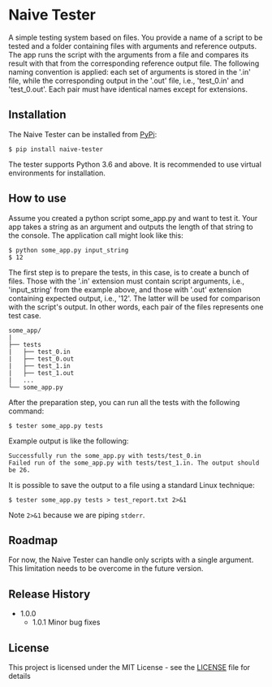 # Naive Tester

A simple testing system based on files. You provide a name of a script
to be tested and a folder containing files with arguments and reference
outputs. The app runs the script with the arguments from a file and compares
its result with that from the corresponding reference output file.
The following naming convention is applied:
each set of arguments is stored in the '.in' file, while the corresponding
output in the '.out' file, i.e., 'test_0.in' and 'test_0.out'.
Each pair must have identical names except for extensions.

## Installation
The Naive Tester can be installed from [PyPi](https://pypi.org/project/naive-tester/):
```
$ pip install naive-tester
```
The tester supports Python 3.6 and above. It is recommended to use virtual
environments for installation.

## How to use
Assume you created a python script some_app.py and want to test it. Your app
takes a string as an argument and outputs the length of that string to the console.
The application call might look like this:
```
$ python some_app.py input_string
$ 12
```
The first step is to prepare the tests, in this case, is to create a bunch of files.
Those with the '.in' extension must contain script arguments, i.e., 'input_string'
from the example above, and those with '.out' extension containing expected output,
i.e., '12'. The latter will be used for comparison with the script's output.
In other words, each pair of the files represents one test case.
```
some_app/
|
├── tests
|   ├── test_0.in
|   ├── test_0.out
|   ├── test_1.in
|   ├── test_1.out
|   ...
└── some_app.py
```
After the preparation step, you can run all the tests with the following command:
```
$ tester some_app.py tests
```
Example output is like the following:
```
Successfully run the some_app.py with tests/test_0.in
Failed run of the some_app.py with tests/test_1.in. The output should be 26.
```
It is possible to save the output to a file using a standard Linux technique:
```
$ tester some_app.py tests > test_report.txt 2>&1
```
Note ```2>&1``` because we are piping ```stderr```.

## Roadmap
For now, the Naive Tester can handle only scripts with a single argument.
This limitation needs to be overcome in the future version.

## Release History
* 1.0.0
    * 1.0.1 Minor bug fixes

## License
This project is licensed under the MIT License - see the [LICENSE](https://github.com/FilippSolovev/naive-tester/blob/master/LICENSE) file for details
